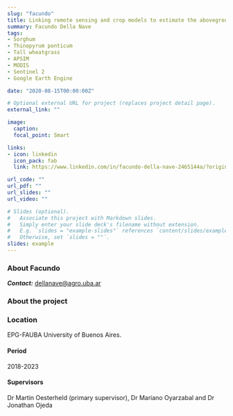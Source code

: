 ```yaml
---
slug: "facundo"
title: Linking remote sensing and crop models to estimate the aboveground biomass of annual and perennial forage crops. Development and validation
summary: Facundo Della Nave
tags:
- Sorghum
- Thinopyrum ponticum
- Tall wheatgrass
- APSIM
- MODIS
- Sentinel 2
- Google Earth Engine

date: "2020-08-15T00:00:00Z"

# Optional external URL for project (replaces project detail page).
external_link: ""

image:
  caption: 
  focal_point: Smart

links:
- icon: linkedin
  icon_pack: fab
  link: https://www.linkedin.com/in/facundo-della-nave-2465144a/?originalSubdomain=ar

url_code: ""
url_pdf: ""
url_slides: ""
url_video: ""

# Slides (optional).
#   Associate this project with Markdown slides.
#   Simply enter your slide deck's filename without extension.
#   E.g. `slides = "example-slides"` references `content/slides/example-slides.md`.
#   Otherwise, set `slides = ""`.
slides: example
---
```


### About Facundo


**_Contact:_** dellanave@agro.uba.ar

### About the project

### Location
EPG-FAUBA University of Buenos Aires.

#### Period
2018-2023

#### Supervisors
Dr  Martin Oesterheld (primary supervisor), Dr Mariano Oyarzabal and Dr Jonathan Ojeda

